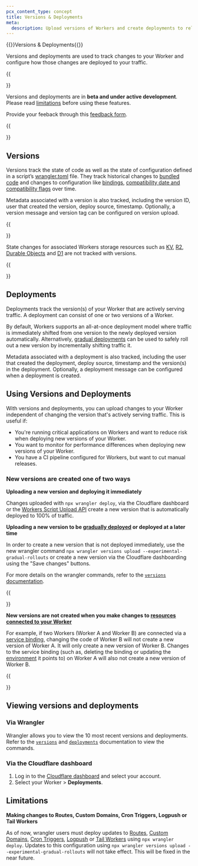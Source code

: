 ```yaml
---
pcx_content_type: concept
title: Versions & Deployments
meta:
  description: Upload versions of Workers and create deployments to release new versions. 
---
```


{{<heading-pill style="beta">}}Versions & Deployments{{</heading-pill>}}

Versions and deployments are used to track changes to your Worker and configure how those changes are deployed to your traffic.

{{<Aside type="note">}}

Versions and deployments are in **beta and under active development**. Please read [limitations](/workers/configuration/versions-and-deployments/#limitations) before using these features.

Provide your feeback through this [feedback form](https://www.cloudflare.com/lp/developer-week-deployments).

{{</Aside>}}

## Versions
Versions track the state of code as well as the state of configuration defined in a script’s [wrangler.toml](/workers/wrangler/configuration/) file. They track historical changes to [bundled code](/workers/wrangler/bundling/) and changes to configuration like [bindings](/workers/configuration/bindings/), [compatibility date and compatibility flags](/workers/configuration/compatibility-dates/) over time.

Metadata associated with a version is also tracked, including the version ID, user that created the version, deploy source, timestamp. Optionally, a version message and version tag can be configured on version upload. 

{{<Aside type="note">}}

State changes for associated Workers storage resources such as [KV](/kv/), [R2](/r2/), [Durable Objects](/durable-objects/) and [D1](/d1/) are not tracked with versions.

{{</Aside>}}

## Deployments

Deployments track the version(s) of your Worker that are actively serving traffic. A deployment can consist of one or two versions of a Worker. 

By default, Workers supports an all-at-once deployment model where traffic is immediately shifted from one version to the newly deployed version automatically. Alternatively, [gradual deployments]((/gradual-deployments)) can be used to safely roll out a new version by incrementally shifting traffic it.

Metadata associated with a deployment is also tracked, including the user that created the deployment, deploy source, timestamp and the version(s) in the deployment. Optionally, a deployment message can be configured when a deployment is created. 

## Using Versions and Deployments

With versions and deployments, you can upload changes to your Worker independent of changing the version that's actively serving traffic. This is useful if:

- You're running critical applications on Workers and want to reduce risk when deploying new versions of your Worker.
- You want to monitor for performance differences when deploying new versions of your Worker.
- You have a CI pipeline configured for Workers, but want to cut manual releases.

### New versions are created one of two ways

**Uploading a new version and deploying it immediately**

Changes uploaded with `npx wrangler deploy`, via the Cloudflare dashboard or the [Workers Script Upload API](https://developers.cloudflare.com/api/operations/worker-script-upload-worker-module) create a new version that is automatically deployed to 100% of traffic. 

**Uploading a new version to be [gradually deployed](/gradual-deployments) or deployed at a later time** 

In order to create a new version that is not deployed immediately, use the new wrangler command `npx wrangler versions upload --experimental-gradual-rollouts` or create a new version via the Cloudflare dashboarding using the "Save changes" buttons.

For more details on the wrangler commands, refer to the [`versions` documentation](/workers/wrangler/commands/#versions). 

{{<Aside type="note">}}

**New versions are not created when you make changes to [resources connected to your Worker](/workers/runtime-apis/bindings/)**

For example, if two Workers (Worker A and Worker B) are connected via a [service binding](/workers/configuration/bindings/about-service-bindings/), changing the code of Worker B will not create a new version of Worker A. It will only create a new version of Worker B. Changes to the service binding (such as, deleting the binding or updating the [environment](/workers/wrangler/environments/) it points to) on Worker A will also not create a new version of Worker B.

{{</Aside>}}

## Viewing versions and deployments

### Via Wrangler

Wrangler allows you to view the 10 most recent versions and deployments. Refer to the [`versions`](/workers/wrangler/commands#versions) and [`deployments`](/workers/wrangler/commands/#deployments) documentation to view the commands. 

### Via the Cloudflare dashboard

1. Log in to the [Cloudflare dashboard](https://dash.cloudflare.com/?to=/:account/workers) and select your account.
2. Select your Worker > **Deployments**.  

## Limitations

**Making changes to Routes, Custom Domains, Cron Triggers, Logpush or Tail Workers**

As of now, wrangler users must deploy updates to [Routes](/workers/configuration/routing/routes/), [Custom Domains](/workers/configuration/routing/custom-domains/), [Cron Triggers](/workers/configuration/cron-triggers/), [Logpush](/observability/logging/logpush/) or [Tail Workers](observability/logging/tail-workers/) using `npx wrangler deploy`. Updates to this configuration using `npx wrangler versions upload --experimental-gradual-rollouts` will not take effect. This will be fixed in the near future. 
